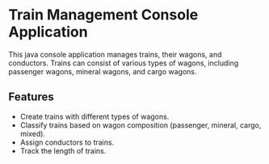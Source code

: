 # Train Management Console Application

This java console application manages trains, their wagons, and conductors. Trains can consist of various types of wagons, including passenger wagons, mineral wagons, and cargo wagons.

## Features

- Create trains with different types of wagons.
- Classify trains based on wagon composition (passenger, mineral, cargo, mixed).
- Assign conductors to trains.
- Track the length of trains.
